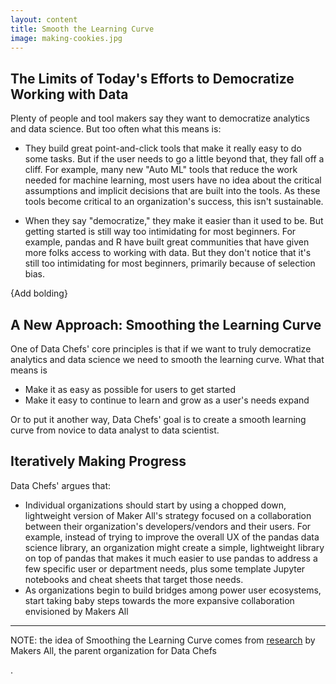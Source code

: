 ```yaml
---
layout: content
title: Smooth the Learning Curve
image: making-cookies.jpg
---
```


## The Limits of Today's Efforts to Democratize Working with Data

Plenty of people and tool makers  say they want to democratize analytics and data science. But too often what this means is:
- They build great point-and-click tools that make it really easy to do some tasks. But if the user needs to go a little beyond that, they fall off a cliff. For example, many new "Auto ML" tools that reduce the work needed for machine learning, most users have no idea about the critical assumptions and implicit decisions that are built into the tools. As these tools become critical to an organization's success, this isn't sustainable.

- When they say "democratize," they make it easier than it used to be. But getting started is still way too intimidating for most beginners. For example, pandas and R have built great communities that have given more folks access to working with data. But they don't notice that it's still too intimidating for most beginners, primarily because of selection bias.

{Add bolding}


## A New Approach: Smoothing the Learning Curve
One of Data Chefs' core principles is that if we want to truly democratize analytics and data science we need to smooth the learning curve. What that means is
- Make it as easy as possible for users to get started
- Make it easy to continue to learn and grow as a user's needs expand
  
Or to put it another way, Data Chefs' goal is to create a smooth learning curve from novice to data analyst to data scientist.


## Iteratively Making Progress

Data Chefs' argues that:
- Individual organizations should start by using a chopped down, lightweight version of Maker All's strategy focused on a collaboration between their organization's developers/vendors and their users. For example, instead of trying to improve the overall UX of the pandas data science library, an organization might create a simple, lightweight library on top of pandas that makes it much easier to use pandas to address a few specific user or department needs, plus some template Jupyter notebooks and cheat sheets that target those needs.
- As organizations begin to build bridges among power user ecosystems, start taking baby steps towards the more expansive collaboration envisioned by Makers All

<hr/>


NOTE: the idea of Smoothing the Learning Curve comes from [research](https://toolkit.makersall.org/pages/30-smooth/00-index.html) by Makers All, the parent organization for Data Chefs 

.
